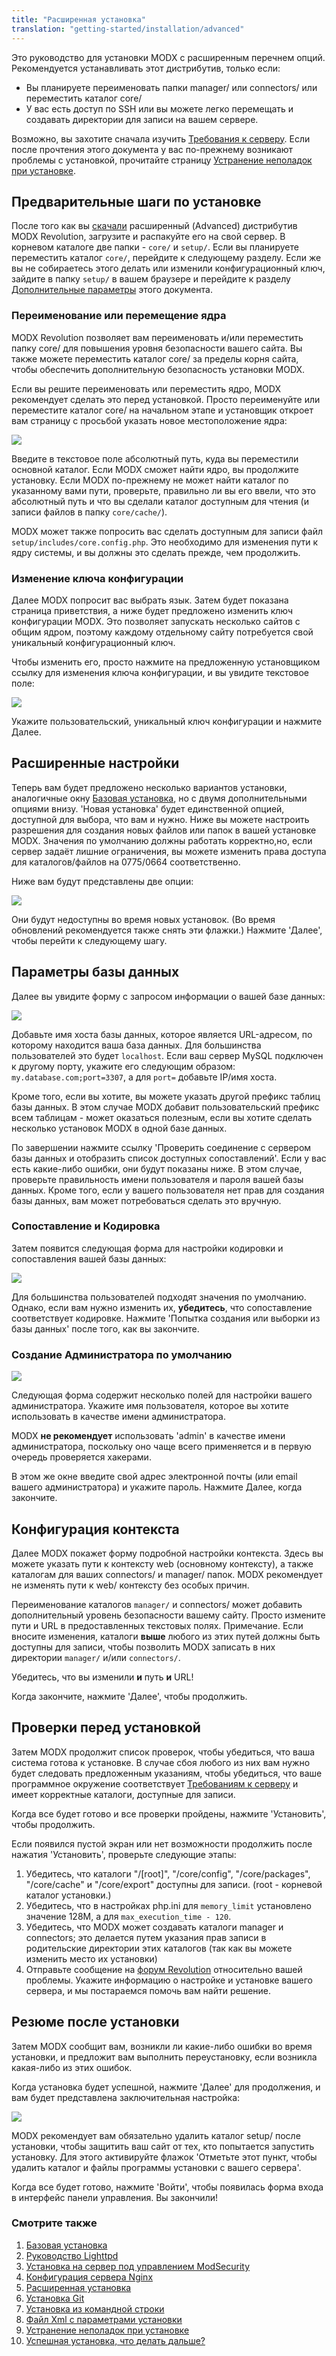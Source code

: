 ```yaml
---
title: "Расширенная установка"
translation: "getting-started/installation/advanced"
---
```


Это руководство для установки MODX с расширенным перечнем опций. Рекомендуется устанавливать этот дистрибутив, только если:

- Вы планируете переименовать папки manager/ или connectors/ или переместить каталог core/
- У вас есть доступ по SSH или вы можете легко перемещать и создавать директории для записи на вашем сервере.

Возможно, вы захотите сначала изучить [Требования к серверу](getting-started/server-requirements "Server Requirements"). Если после прочтения этого документа у вас по-прежнему возникают проблемы с установкой, прочитайте страницу [Устранение неполадок при установке](getting-started/installation/troubleshooting "Troubleshooting Installation").

## Предварительные шаги по установке

После того как вы [скачали](getting-started/installation "Installation") расширенный (Advanced) дистрибутив MODX Revolution, загрузите и распакуйте его на свой сервер. В корневом каталоге две папки - `core/` и `setup/`. Если вы планируете переместить каталог `core/`, перейдите к следующему разделу. Если же вы не собираетесь этого делать или изменили конфигурационный ключ, зайдите в папку `setup/` в вашем браузере и перейдите к разделу [Дополнительные параметры](#AdvancedInstallation-AdvancedOptions) этого документа.

### Переименование или перемещение ядра

MODX Revolution позволяет вам переименовать и/или переместить папку core/ для повышения уровня безопасности вашего сайта. Вы также можете переместить каталог core/ за пределы корня сайта, чтобы обеспечить дополнительную безопасность установки MODX.

Если вы решите переименовать или переместить ядро, MODX рекомендует сделать это перед установкой. Просто переименуйте или переместите каталог core/ на начальном этапе и установщик откроет вам страницу с просьбой указать новое местоположение ядра:

![](/2.x/en/getting-started/installation/setup-corefinder.png)

Введите в текстовое поле абсолютный путь, куда вы переместили основной каталог. Если MODX сможет найти ядро, вы продолжите установку. Если MODX по-прежнему не может найти каталог по указанному вами пути, проверьте, правильно ли вы его ввели, что это абсолютный путь и что вы сделали каталог доступным для чтения (и записи файлов в папку `core/cache/`).

MODX может также попросить вас сделать доступным для записи файл `setup/includes/core.config.php`. Это необходимо для изменения пути к ядру системы, и вы должны это сделать прежде, чем продолжить.

### Изменение ключа конфигурации

Далее MODX попросит вас выбрать язык. Затем будет показана страница приветствия, а ниже будет предложено изменить ключ конфигурации MODX. Это позволяет запускать несколько сайтов с общим ядром, поэтому каждому отдельному сайту потребуется свой уникальный конфигурационный ключ.

Чтобы изменить его, просто нажмите на предложенную установщиком ссылку для изменения ключа конфигурации, и вы увидите текстовое поле:

![](/2.x/en/getting-started/installation/setup-configKey.png)

Укажите пользовательский, уникальный ключ конфигурации и нажмите Далее.

## Расширенные настройки

Теперь вам будет предложено несколько вариантов установки, аналогичные окну [Базовая установка](getting-started/installation/standard "Basic Installation"), но с двумя дополнительными опциями внизу. 'Новая установка' будет единственной опцией, доступной для выбора, что вам и нужно. Ниже вы можете настроить разрешения для создания новых файлов или папок в вашей установке MODX. Значения по умолчанию должны работать корректно,но, если сервер задаёт лишние ограничения, вы можете изменить права доступа для каталогов/файлов на 0775/0664 соответственно.

Ниже вам будут представлены две опции:

![](/2.x/en/getting-started/installation/setup-advopt.png)

Они будут недоступны во время новых установок. (Во время обновлений рекомендуется также снять эти флажки.) Нажмите 'Далее', чтобы перейти к следующему шагу.

## Параметры базы данных

Далее вы увидите форму с запросом информации о вашей базе данных:

![](/2.x/en/getting-started/installation/setup-db1.png)

Добавьте имя хоста базы данных, которое является URL-адресом, по которому находится ваша база данных. Для большинства пользователей это будет `localhost`. Если ваш сервер MySQL подключен к другому порту, укажите его следующим образом: `my.database.com;port=3307`, а для `port=` добавьте IP/имя хоста.

Кроме того, если вы хотите, вы можете указать другой префикс таблиц базы данных. В этом случае MODX добавит пользовательский префикс всем таблицам - может оказаться полезным, если вы хотите сделать несколько установок MODX в одной базе данных.

По завершении нажмите ссылку 'Проверить соединение с сервером базы данных и отобразить список доступных сопоставлений'. Если у вас есть какие-либо ошибки, они будут показаны ниже. В этом случае, проверьте правильность имени пользователя и пароля вашей базы данных. Кроме того, если у вашего пользователя нет прав для создания базы данных, вам может потребоваться сделать это вручную.

### Сопоставление и Кодировка

Затем появится следующая форма для настройки кодировки и сопоставления вашей базы данных:

![](/2.x/en/getting-started/installation/setup-db2.png)

Для большинства пользователей подходят значения по умолчанию. Однако, если вам нужно изменить их, **убедитесь**, что сопоставление соответствует кодировке. Нажмите 'Попытка создания или выборки из базы данных' после того, как вы закончите.

### Создание Администратора по умолчанию

![](/2.x/en/getting-started/installation/setup-db3.png)

Следующая форма содержит несколько полей для настройки вашего администратора. Укажите имя пользователя, которое вы хотите использовать в качестве имени администратора.

MODX **не рекомендует** использовать 'admin' в качестве имени администратора, поскольку оно чаще всего применяется и в первую очередь проверяется хакерами.

В этом же окне введите свой адрес электронной почты (или email вашего администратора) и укажите пароль. Нажмите Далее, когда закончите.

## Конфигурация контекста

Далее MODX покажет форму подробной настройки контекста. Здесь вы можете указать пути к контексту web (основному контексту), а также каталогам для ваших connectors/ и manager/ папок. MODX рекомендует не изменять пути к web/ контексту без особых причин.

Переименование каталогов `manager/` и connectors/ может добавить дополнительный уровень безопасности вашему сайту. Просто измените пути и URL в предоставленных текстовых полях. Примечание. Если вносите изменения, каталоги **выше** любого из этих путей должны быть доступны для записи, чтобы позволить MODX записать в них директории `manager/` и/или `connectors/`.

Убедитесь, что вы изменили **и** путь **и** URL!

Когда закончите, нажмите 'Далее', чтобы продолжить.

## Проверки перед установкой

Затем MODX продолжит список проверок, чтобы убедиться, что ваша система готова к установке. В случае сбоя любого из них вам нужно будет следовать предложенным указаниям, чтобы убедиться, что ваше программное окружение соответствует [Требованиям к серверу](getting-started/server-requirements "Server Requirements") и имеет корректные каталоги, доступные для записи.

Когда все будет готово и все проверки пройдены, нажмите 'Установить', чтобы продолжить.

Если появился пустой экран или нет возможности продолжить после нажатия 'Установить', проверьте следующие этапы:

1. Убедитесь, что каталоги "/\[root\]", "/core/config", "/core/packages", "/core/cache" и "/core/export" доступны для записи. (root - корневой каталог установки.)
2. Убедитесь, что в настройках php.ini для `memory_limit` установлено значение 128M, а для `max_execution_time - 120`.
3. Убедитесь, что MODX может создавать каталоги manager и connectors; это делается путем указания прав записи в родительские директории этих каталогов (так как вы можете изменить место их установки)
4. Отправьте сообщение на [форум Revolution](http://modxcms.com/forums/index.php/board,280.0.html) относительно вашей проблемы. Укажите информацию о настройке и установке вашего сервера, и мы постараемся помочь вам найти решение.

## Резюме после установки

Затем MODX сообщит вам, возникли ли какие-либо ошибки во время установки, и предложит вам выполнить переустановку, если возникла какая-либо из этих ошибок.

Когда установка будет успешной, нажмите 'Далее' для продолжения, и вам будет представлена заключительная настройка:

![](/2.x/en/getting-started/installation/setup-cleanup1.png)

MODX рекомендует вам обязательно удалить каталог setup/ после установки, чтобы защитить ваш сайт от тех, кто попытается запустить установку. Для этого активируйте флажок 'Отметьте этот пункт, чтобы удалить каталог и файлы программы установки с вашего сервера'.

Когда все будет готово, нажмите 'Войти', чтобы появилась форма входа в интерфейс панели управления. Вы закончили!

### Смотрите также

1. [Базовая установка](getting-started/installation/standard)
2. [Руководство Lighttpd](getting-started/friendly-urls/lighttpd)
3. [Установка на сервер под управлением ModSecurity](getting-started/installation/troubleshooting/modsecurity)
4. [Конфигурация сервера Nginx](getting-started/friendly-urls/nginx)
5. [Расширенная установка](getting-started/installation/advanced)
6. [Установка Git](getting-started/installation/git)
7. [Установка из командной строки](getting-started/installation/cli)
8. [Файл Xml с параметрами установки](getting-started/installation/cli/config.xml)
9. [Устранение неполадок при установке](getting-started/installation/troubleshooting)
10. [Успешная установка, что делать дальше?](getting-started/getting-started)
